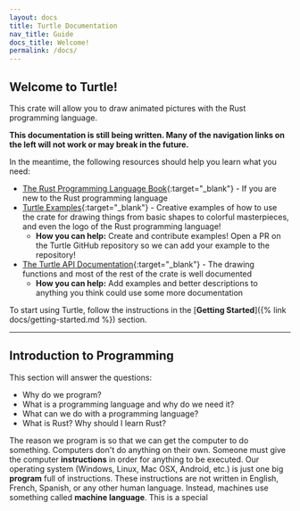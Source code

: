 ```yaml
---
layout: docs
title: Turtle Documentation
nav_title: Guide
docs_title: Welcome!
permalink: /docs/
---
```


## Welcome to Turtle!

This crate will allow you to draw animated pictures with the Rust programming
language.

**This documentation is still being written. Many of the navigation links on the
left will not work or may break in the future.**

In the meantime, the following resources should help you learn what you need:

* [The Rust Programming Language Book](https://doc.rust-lang.org/book/second-edition/){:target="_blank"} - If you are new to the Rust programming language
* [Turtle Examples](https://github.com/sunjay/turtle/tree/master/examples){:target="_blank"} - Creative examples of how to use the crate for drawing things from basic shapes to colorful masterpieces, and even the logo of the Rust programming language!
  * **How you can help:** Create and contribute examples! Open a PR on the Turtle
    GitHub repository so we can add your example to the repository!
* [The Turtle API Documentation](https://docs.rs/turtle){:target="_blank"} - The drawing
  functions and most of the rest of the crate is well documented
  * **How you can help:** Add examples and better descriptions to anything you
    think could use some more documentation

To start using Turtle, follow the instructions in the
[**Getting Started**]({% link docs/getting-started.md %}) section.

----

## Introduction to Programming

This section will answer the questions:

* Why do we program?
* What is a programming language and why do we need it?
* What can we do with a programming language?
* What is Rust? Why should I learn Rust?

The reason we program is so that we can get the computer to do something.
Computers don't do anything on their own. Someone must give the computer
**instructions** in order for anything to be executed. Our operating system
(Windows, Linux, Mac OSX, Android, etc.) is just one big **program** full of
instructions. These instructions are not written in English, French, Spanish,
or any other human language. Instead, machines use something called **machine
language**. This is a special
